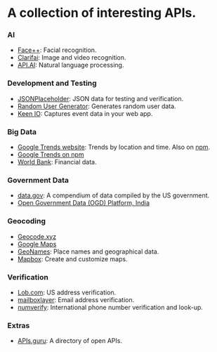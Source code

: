 # A collection of interesting APIs.
### AI
* [Face++](https://www.faceplusplus.com/): Facial recognition.
* [Clarifai](https://www.clarifai.com/): Image and video recognition.
* [API.AI](https://api.ai): Natural language processing.
### Development and Testing
* [JSONPlaceholder](https://jsonplaceholder.typicode.com/): JSON data for testing and verification.
* [Random User Generator](https://randomuser.me/): Generates random user data.
* [Keen IO](https://keen.io/): Captures event data in your web app.
### Big Data
* [Google Trends website](https://trends.google.com/trends/): Trends by location and time. Also on [npm](https://www.npmjs.com/package/google-trends-api).
* [Google Trends on npm](https://www.npmjs.com/package/google-trends-api)
* [World Bank](https://datahelpdesk.worldbank.org/knowledgebase/topics/125589-developer-information): Financial data.
### Government Data
* [data.gov](https://www.data.gov/developers/): A compendium of data compiled by the US government.
* [Open Government Data (OGD) Platform, India](https://data.gov.in/)
### Geocoding
* [Geocode.xyz](https://geocode.xyz/)
* [Google Maps](https://developers.google.com/maps/)
* [GeoNames](http://www.geonames.org/): Place names and geographical data.
* [Mapbox](https://www.mapbox.com/): Create and customize maps.
### Verification
* [Lob.com](https://lob.com/): US address verification.
* [mailboxlayer](https://mailboxlayer.com/): Email address verification.
* [numverify](https://numverify.com/): International phone number verification and look-up.
### Extras
* [APIs.guru](https://apis.guru/browse-apis/): A directory of open APIs.
